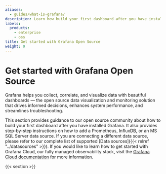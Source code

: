 ```yaml
---
aliases:
  - guides/what-is-grafana/
description: Learn how build your first dashboard after you have installed Grafana.
labels:
  products:
    - enterprise
    - oss
title: Get started with Grafana Open Source
weight: 9
---
```


# Get started with Grafana Open Source

Grafana helps you collect, correlate, and visualize data with beautiful dashboards — the open source data visualization and monitoring solution that drives informed decisions, enhances system performance, and streamlines troubleshooting.

This section provides guidance to our open source community about how to build your first dashboard after you have installed Grafana. It also provides step-by-step instructions on how to add a Prometheus, InfluxDB, or an MS SQL Server data source. If you are connecting a different data source, please refer to our complete list of supported [Data sources]({{< relref "../datasources" >}}). If you would like to learn how to get started with Grafana Cloud, our fully managed observability stack, visit the [Grafana Cloud documentation](https://grafana.com/docs/grafana-cloud/quickstart/) for more information.

{{< section >}}
